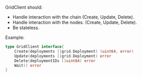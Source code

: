 GridClient should:
- Handle interaction with the chain (Create, Update, Delete).
- Handle interaction with the nodes. (Create, Update, Delete).
- Be stateless.

Example:
```go
type GridClient interface{
    Create(deployments []grid.Deployment) (uint64, error)
    Update(deployments []grid.Deployment) error
    Delete(deploymentIDs []uint64) error
    Wait() error
}
```